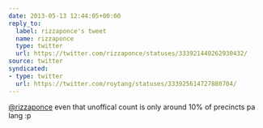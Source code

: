 ```yaml
---
date: 2013-05-13 12:44:05+00:00
reply_to:
  label: rizzaponce's tweet
  name: rizzaponce
  type: twitter
  url: https://twitter.com/rizzaponce/statuses/333921440262930432/
source: twitter
syndicated:
- type: twitter
  url: https://twitter.com/roytang/statuses/333925614727880704/
---
```


[@rizzaponce](https://twitter.com/rizzaponce/) even that unoffical count is only around 10% of precincts pa lang :p